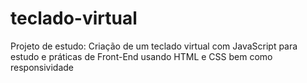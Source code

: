 # teclado-virtual
Projeto de estudo: Criação de um teclado virtual com JavaScript para estudo e práticas de Front-End usando HTML e CSS bem como responsividade
